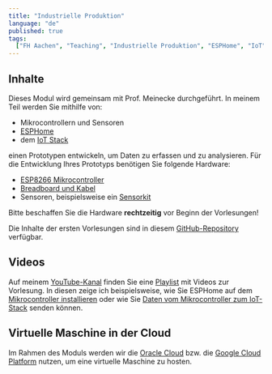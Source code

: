 ```yaml
---
title: "Industrielle Produktion"
language: "de"
published: true
tags:
  ["FH Aachen", "Teaching", "Industrielle Produktion", "ESPHome", "IoT", "MQTT"]
---
```


## Inhalte

Dieses Modul wird gemeinsam mit Prof. Meinecke durchgeführt. In meinem Teil
werden Sie mithilfe von:

- Mikrocontrollern und Sensoren
- [ESPHome](https://esphome.io/)
- dem [IoT Stack](https://codeberg.org/ceedee666/simple-iot-stack)

einen Prototypen entwickeln, um Daten zu erfassen und zu analysieren. Für die
Entwicklung Ihres Prototyps benötigen Sie folgende Hardware:

- [ESP8266 Mikrocontroller](https://www.amazon.de/dp/B06Y1LZLLY)
- [Breadboard und Kabel](https://www.amazon.de/dp/B01N4VCYUK)
- Sensoren, beispielsweise ein
  [Sensorkit](https://www.amazon.de/dp/B01M30ZWQR/)

Bitte beschaffen Sie die Hardware **rechtzeitig** vor Beginn der Vorlesungen!

Die Inhalte der ersten Vorlesungen sind in diesem
[GitHub-Repository](https://codeberg.org/ceedee666/iot-introduction) verfügbar.

## Videos

Auf meinem [YouTube-Kanal](https://www.youtube.com/c/christiandrumm) finden Sie
eine
[Playlist](https://www.youtube.com/playlist?list=PLl09U8aTDcv0vQ-IPRWS0XJuftaNxViSB)
mit Videos zur Vorlesung. In diesen zeige ich beispielsweise, wie Sie ESPHome
auf dem [Mikrocontroller installieren](https://youtu.be/C-klK8bkEC8) oder wie
Sie [Daten vom Mikrocontroller zum
IoT-Stack](https://youtu.be/6pIvFdLZ-2c?si=EXxJlPWdLc2OX6rS) senden können.

## Virtuelle Maschine in der Cloud

Im Rahmen des Moduls werden wir die [Oracle
Cloud](https://www.oracle.com/cloud/) bzw. die [Google Cloud
Platform](https://console.cloud.google.com/) nutzen, um eine virtuelle Maschine
zu hosten.
